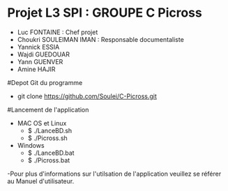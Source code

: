 
Projet L3 SPI : GROUPE C Picross
================================

- Luc FONTAINE : Chef projet
- Choukri SOULEIMAN IMAN : Responsable documentaliste
- Yannick ESSIA
- Wajdi GUEDOUAR
- Yann GUENVER
- Amine HAJIR

#Depot Git du programme
- git clone https://github.com/Soulei/C-Picross.git

#Lancement de l'application

- MAC OS et Linux
  - $ ./LanceBD.sh
  - $ ./Picross.sh
- Windows
  - $ ./LanceBD.bat
  - $ ./Picross.bat
  
-Pour plus d'informations sur l'utilsation de l'application veuillez se référer au Manuel d'utilisateur.
